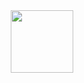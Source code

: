 <!--
**007-Tommy/007-Tommy** is a ✨ _special_ ✨ repository because its `README.md` (this file) appears on your GitHub profile.

Here are some ideas to get you started:

- 🔭 I’m currently working on ...
- 🌱 I’m currently learning ...
- 👯 I’m looking to collaborate on ...
- 🤔 I’m looking for help with ...
- 💬 Ask me about ...
- 📫 How to reach me: ...
- 😄 Pronouns: ...
- ⚡ Fun fact: ...
-->

<div id="header" align="center">
  <img src="https://i.giphy.com/media/v1.Y2lkPTc5MGI3NjExNW1iNjExeGh0YmxoaDlneGsxZ3c0bTQ0YmwybmVwMmVtbDlnbXJwbCZlcD12MV9pbnRlcm5hbF9naWZfYnlfaWQmY3Q9Zw/l0ExnkHnZ3lYzHbnG/giphy.gif" width="100" />
</div>
